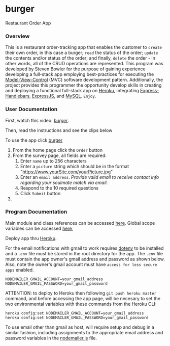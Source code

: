 # burger
Restaurant Order App

### Overview
This is a restaurant order-tracking app that enables the customer to `create` their own order, in this case a burger; `read` the status of the order; `update` the contents and/or status of the order; and finally, `delete` the order - in other words, all of the CRUD operations are represented.   This program was developed by Steven Bowler for the purpose of gaining experience developing a full-stack app employing best-practices for executing the [Model-View-Control](https://en.wikipedia.org/wiki/Model%E2%80%93view%E2%80%93controller) (MVC) software development pattern.  Additionally, the project provides this programmer the opportunity develop skills in creating and deploying a functional full-stack app on [Heroku](https://www.heroku.com), integrating [Express-Handlebars](https://www.npmjs.com/package/express-handlebars), [ExpressJS](https://www.npmjs.com/package/express), and [MySQL](https://www.npmjs.com/package/mysql). `Enjoy`.


### User Documentation

First, watch this video: _*[burger](https://drive.google.com/file/d/1Kyg4pH1CS2qgeg0UL-o6Z4PXpzuNhe-v/view)*_.

Then, read the instructions and see the clips below

To use the app click [burger](https://intense-ravine-38720.herokuapp.com/)
1. From the home page click the `Order` button
2. From the survey page, all fields are required:
    1. Enter `name` up to 256 characters
    2. Enter a `picture` string which should be in the format "https://www.yourSite.com/yourPicture.jpg"
    3. Enter an `email address`. *Provide valid email to receive contact info regarding your soulmate match via email.*
    4. Respond to the 10 required questions
    5. Click `Submit` button
3. 


### Program Documentation
Main module and class references can be accessed [here](https://stevenbowler.github.io/burger/docs/index.html).  Global scope variables can be accessed [here](https://stevenbowler.github.io/burger/docs/global.html), 


Deploy app thru [Heroku](https://www.heroku.com).

For the email notifications with gmail to work requires [dotenv](https://www.npmjs.com/package/dotenv) to be installed and a `.env` file must be stored in the root directory for the app.  The `.env` file must contain the app owner's gmail address and password as shown below.  Also, note the owner's gmail account must have `access for less secure apps` enabled.
````
NODEMAILER_GMAIL_ACCOUNT=your_gmail_address
NODEMAILER_GMAIL_PASSWORD=your_gmail_password
````

ATTENTION: to deploy to Heroku then following `git push heroku master` command, and before accessing the app page, will be necesary to set the two environmental variables with these commands from the Heroku CLI:
````
heroku config:set NODEMAILER_GMAIL_ACCOUNT=your_gmail_address
heroku config:set NODEMAILER_GMAIL_PASSWORD=your_gmail_password
````
To use email other than gmail as host, will require setup and debug in a similar fashion, including assignments to the appropriate email address and password variables in the [nodemailer.js](https://stevenbowler.github.io/burger/docs/utilities_nodemailer.js.html) file.